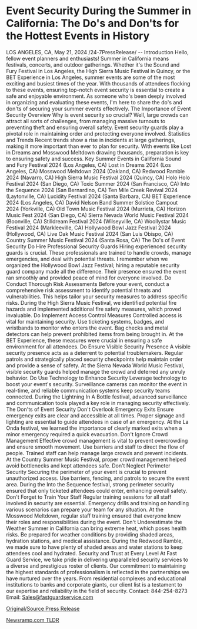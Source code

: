 # Event Security During the Summer in California: The Do's and Don'ts for the Hottest Events in History

LOS ANGELES, CA, May 21, 2024 /24-7PressRelease/ --   Introduction  Hello, fellow event planners and enthusiasts! Summer in California means festivals, concerts, and outdoor gatherings. Whether it's the Sound and Fury Festival in Los Angeles, the High Sierra Music Festival in Quincy, or the BET Experience in Los Angeles, summer events are some of the most exciting and busiest times of the year. With thousands of attendees flocking to these events, ensuring top-notch event security is essential to create a safe and enjoyable environment. As someone who's been deeply involved in organizing and evaluating these events, I'm here to share the do's and don'ts of securing your summer events effectively.  The Importance of Event Security  Overview  Why is event security so crucial? Well, large crowds can attract all sorts of challenges, from managing massive turnouts to preventing theft and ensuring overall safety. Event security guards play a pivotal role in maintaining order and protecting everyone involved.  Statistics and Trends  Recent trends show a rise in incidents at large gatherings, making it more important than ever to plan for security. With events like Lost in Dreams and Mosswood Meltdown drawing thousands, preparation is key to ensuring safety and success.  Key Summer Events in California  Sound and Fury Festival 2024 (Los Angeles, CA) Lost in Dreams 2024 (Los Angeles, CA) Mosswood Meltdown 2024 (Oakland, CA) Redwood Ramble 2024 (Navarro, CA) High Sierra Music Festival 2024 (Quincy, CA) Holo Holo Festival 2024 (San Diego, CA) Toxic Summer 2024 (San Francisco, CA) Into the Sequence 2024 (San Bernardino, CA) Ten Mile Creek Revival 2024 (Laytonville, CA) Lucidity Festival 2024 (Santa Barbara, CA) BET Experience 2024 (Los Angeles, CA) David Nelson Band Summer Solstice Campout 2024 (Yorkville, CA) Old Town Music Festival 2024 (Murrieta, CA) Horizon Music Fest 2024 (San Diego, CA) Sierra Nevada World Music Festival 2024 (Boonville, CA) Stilldream Festival 2024 (Wilseyville, CA) Woollystar Music Festival 2024 (Markleeville, CA) Hollywood Bowl Jazz Festival 2024 (Hollywood, CA) Live Oak Music Festival 2024 (San Luis Obispo, CA) Country Summer Music Festival 2024 (Santa Rosa, CA)  The Do's of Event Security  Do Hire Professional Security Guards  Hiring experienced security guards is crucial. These professionals are trained to handle crowds, manage emergencies, and deal with potential threats. I remember when we organized the Hollywood Bowl Jazz Festival; hiring a reputable security guard company made all the difference. Their presence ensured the event ran smoothly and provided peace of mind for everyone involved.  Do Conduct Thorough Risk Assessments  Before your event, conduct a comprehensive risk assessment to identify potential threats and vulnerabilities. This helps tailor your security measures to address specific risks. During the High Sierra Music Festival, we identified potential fire hazards and implemented additional fire safety measures, which proved invaluable.  Do Implement Access Control Measures  Controlled access is vital for maintaining security. Use ticketing systems, badges, and wristbands to monitor who enters the event. Bag checks and metal detectors can help prevent prohibited items from being brought in. At the BET Experience, these measures were crucial in ensuring a safe environment for all attendees.  Do Ensure Visible Security Presence  A visible security presence acts as a deterrent to potential troublemakers. Regular patrols and strategically placed security checkpoints help maintain order and provide a sense of safety. At the Sierra Nevada World Music Festival, visible security guards helped manage the crowd and deterred any unruly behavior.  Do Use Technology to Enhance Security  Leverage technology to boost your event's security. Surveillance cameras can monitor the event in real-time, and reliable communication systems keep security teams connected. During the Lightning In A Bottle festival, advanced surveillance and communication tools played a key role in managing security effectively.  The Don'ts of Event Security  Don't Overlook Emergency Exits  Ensure emergency exits are clear and accessible at all times. Proper signage and lighting are essential to guide attendees in case of an emergency. At the La Onda festival, we learned the importance of clearly marked exits when a minor emergency required a quick evacuation.  Don't Ignore Crowd Management  Effective crowd management is vital to prevent overcrowding and ensure smooth movement. Use barriers and staff to direct the flow of people. Trained staff can help manage large crowds and prevent incidents. At the Country Summer Music Festival, proper crowd management helped avoid bottlenecks and kept attendees safe.  Don't Neglect Perimeter Security Securing the perimeter of your event is crucial to prevent unauthorized access. Use barriers, fencing, and patrols to secure the event area. During the Into the Sequence festival, strong perimeter security ensured that only ticketed attendees could enter, enhancing overall safety.  Don't Forget to Train Your Staff Regular training sessions for all staff involved in security are essential. Emergency drills and training on handling various scenarios can prepare your team for any situation. At the Mosswood Meltdown, regular staff training ensured that everyone knew their roles and responsibilities during the event.  Don't Underestimate the Weather Summer in California can bring extreme heat, which poses health risks. Be prepared for weather conditions by providing shaded areas, hydration stations, and medical assistance. During the Redwood Ramble, we made sure to have plenty of shaded areas and water stations to keep attendees cool and hydrated.  Security and Trust at Every Level  At Fast Guard Service, we take pride in delivering unparalleled security services to a diverse and prestigious roster of clients. Our commitment to maintaining the highest standards of professionalism is reflected in the partnerships we have nurtured over the years. From residential complexes and educational institutions to banks and corporate giants, our client list is a testament to our expertise and reliability in the field of security.  Contact: 844-254-8273 Email: Sales@fastguardservice.com 

[Original/Source Press Release](https://www.24-7pressrelease.com/press-release/511019/event-security-during-the-summer-in-california-the-dos-and-donts-for-the-hottest-events-in-history) 

[Newsramp.com TLDR](https://newsramp.com/None) 
